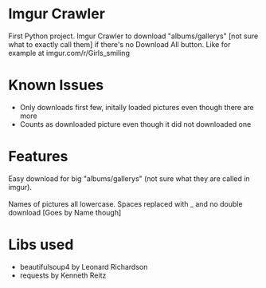 Imgur Crawler
============

First Python project. Imgur Crawler to download "albums/gallerys" [not sure what to exactly call them]
if there's no Download All button. Like for example at imgur.com/r/Girls_smiling

Known Issues
============

* Only downloads first few, initally loaded pictures even though there are more
* Counts as downloaded picture even though it did not downloaded one

Features
=========

Easy download for big "albums/gallerys" (not sure what they are called in imgur). <br />  
Names of pictures all lowercase. Spaces replaced with _ and no double download [Goes by Name though]

Libs used
==========

* beautifulsoup4 by Leonard Richardson
* requests by Kenneth Reitz

